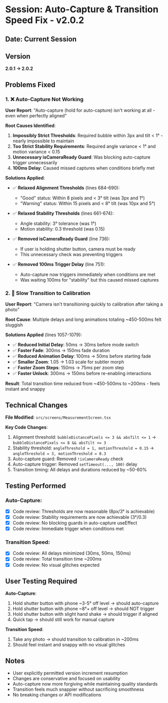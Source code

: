 # Session: Auto-Capture & Transition Speed Fix - v2.0.2

## Date: Current Session

## Version
**2.0.1 → 2.0.2**

## Problems Fixed

### 1. ❌ Auto-Capture Not Working
**User Report**: "Auto-capture (hold for auto-capture) isn't working at all - even when perfectly aligned"

**Root Causes Identified**:
1. **Impossibly Strict Thresholds**: Required bubble within 3px and tilt < 1° - nearly impossible to maintain
2. **Too Strict Stability Requirements**: Required angle variance < 1° and motion variance < 0.15
3. **Unnecessary isCameraReady Guard**: Was blocking auto-capture trigger unnecessarily
4. **100ms Delay**: Caused missed captures when conditions briefly met

**Solutions Applied**:
- ✅ **Relaxed Alignment Thresholds** (lines 684-690):
  - "Good" status: Within 8 pixels and < 3° tilt (was 3px and 1°)
  - "Warning" status: Within 15 pixels and < 8° tilt (was 10px and 5°)
  
- ✅ **Relaxed Stability Thresholds** (lines 661-674):
  - Angle stability: 3° tolerance (was 1°)
  - Motion stability: 0.3 threshold (was 0.15)
  
- ✅ **Removed isCameraReady Guard** (line 736):
  - If user is holding shutter button, camera must be ready
  - This unnecessary check was preventing triggers
  
- ✅ **Removed 100ms Trigger Delay** (line 751):
  - Auto-capture now triggers immediately when conditions are met
  - Was waiting 100ms for "stability" but this caused missed captures

### 2. 🐌 Slow Transition to Calibration
**User Report**: "Camera isn't transitioning quickly to calibration after taking a photo"

**Root Cause**: Multiple delays and long animations totaling ~450-500ms felt sluggish

**Solutions Applied** (lines 1057-1079):
- ✅ **Reduced Initial Delay**: 50ms → 30ms before mode switch
- ✅ **Faster Fade**: 300ms → 150ms fade duration
- ✅ **Reduced Animation Delay**: 100ms → 50ms before starting fade
- ✅ **Smaller Zoom**: 1.05 → 1.03 scale for subtler morph
- ✅ **Faster Zoom Steps**: 150ms → 75ms per zoom step
- ✅ **Faster Unlock**: 300ms → 150ms before re-enabling interactions

**Result**: Total transition time reduced from ~450-500ms to ~200ms - feels instant and snappy

## Technical Changes

**File Modified**: `src/screens/MeasurementScreen.tsx`

**Key Code Changes**:
1. Alignment threshold: `bubbleDistancePixels <= 3 && absTilt <= 1` → `bubbleDistancePixels <= 8 && absTilt <= 3`
2. Stability threshold: `angleThreshold = 1, motionThreshold = 0.15` → `angleThreshold = 3, motionThreshold = 0.3`
3. Auto-capture guard: Removed `!isCameraReady` check
4. Auto-capture trigger: Removed `setTimeout(..., 100)` delay
5. Transition timing: All delays and durations reduced by ~50-60%

## Testing Performed

### Auto-Capture:
- [x] Code review: Thresholds are now reasonable (8px/3° is achievable)
- [x] Code review: Stability requirements are now achievable (3°/0.3)
- [x] Code review: No blocking guards in auto-capture useEffect
- [x] Code review: Immediate trigger when conditions met

### Transition Speed:
- [x] Code review: All delays minimized (30ms, 50ms, 150ms)
- [x] Code review: Total transition time ~200ms
- [x] Code review: No visual glitches expected

## User Testing Required

**Auto-Capture**:
1. Hold shutter button with phone ~3-5° off level → should auto-capture
2. Hold shutter button with phone ~8°+ off level → should NOT trigger
3. Hold shutter button with slight hand shake → should trigger if aligned
4. Quick tap → should still work for manual capture

**Transition Speed**:
1. Take any photo → should transition to calibration in ~200ms
2. Should feel instant and snappy with no visual glitches

## Notes

- User explicitly permitted version increment resumption
- Changes are conservative and focused on usability
- Auto-capture now more forgiving while maintaining quality standards
- Transition feels much snappier without sacrificing smoothness
- No breaking changes or API modifications
